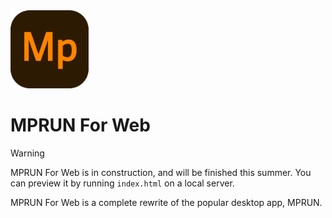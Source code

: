 <img src="resources/icons/logos/mprun_icon.png" width="125">

# MPRUN For Web
> [!WARNING]  
> MPRUN For Web is in construction, and will be finished this summer. You can preview it by running `index.html` on a local server.

MPRUN For Web is a complete rewrite of the popular desktop app, MPRUN.